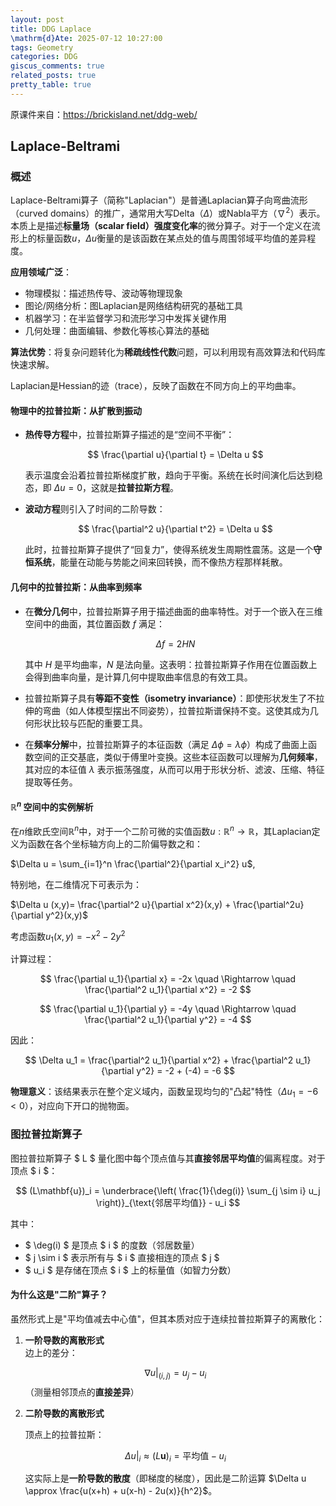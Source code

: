 ```yaml
---
layout: post
title: DDG Laplace
\mathrm{d}Ate: 2025-07-12 10:27:00
tags: Geometry
categories: DDG
giscus_comments: true
related_posts: true
pretty_table: true
---
```


原课件来自：https://brickisland.net/ddg-web/

## Laplace-Beltrami

### 概述

Laplace-Beltrami算子（简称"Laplacian"）是普通Laplacian算子向弯曲流形（curved domains）的推广，通常用大写Delta（$\Delta$）或Nabla平方（$\nabla^2$）表示。本质上是描述**标量场（scalar field）强度变化率**的微分算子。对于一个定义在流形上的标量函数$u$，$\Delta u$衡量的是该函数在某点处的值与周围邻域平均值的差异程度。

**应用领域广泛**：
- 物理模拟：描述热传导、波动等物理现象
- 图论/网络分析：图Laplacian是网络结构研究的基础工具
- 机器学习：在半监督学习和流形学习中发挥关键作用
- 几何处理：曲面编辑、参数化等核心算法的基础

**算法优势**：将复杂问题转化为**稀疏线性代数**问题，可以利用现有高效算法和代码库快速求解。

Laplacian是Hessian的迹（trace），反映了函数在不同方向上的平均曲率。

#### 物理中的拉普拉斯：从扩散到振动

* **热传导方程**中，拉普拉斯算子描述的是“空间不平衡”：

  $$
  \frac{\partial u}{\partial t} = \Delta u
  $$

  表示温度会沿着拉普拉斯梯度扩散，趋向于平衡。系统在长时间演化后达到稳态，即 $\Delta u = 0$，这就是**拉普拉斯方程**。

* **波动方程**则引入了时间的二阶导数：

  $$
  \frac{\partial^2 u}{\partial t^2} = \Delta u
  $$

  此时，拉普拉斯算子提供了“回复力”，使得系统发生周期性震荡。这是一个**守恒系统**，能量在动能与势能之间来回转换，而不像热方程那样耗散。

#### 几何中的拉普拉斯：从曲率到频率

* 在**微分几何**中，拉普拉斯算子用于描述曲面的曲率特性。对于一个嵌入在三维空间中的曲面，其位置函数 $f$ 满足：

  $$
  \Delta f = 2H N
  $$

  其中 $H$ 是平均曲率，$N$ 是法向量。这表明：拉普拉斯算子作用在位置函数上会得到曲率向量，是计算几何中提取曲率信息的有效工具。

* 拉普拉斯算子具有**等距不变性（isometry invariance）**：即使形状发生了不拉伸的弯曲（如人体模型摆出不同姿势），拉普拉斯谱保持不变。这使其成为几何形状比较与匹配的重要工具。

* 在**频率分解**中，拉普拉斯算子的本征函数（满足 $\Delta \phi = \lambda \phi$）构成了曲面上函数空间的正交基底，类似于傅里叶变换。这些本征函数可以理解为**几何频率**，其对应的本征值 $\lambda$ 表示振荡强度，从而可以用于形状分析、滤波、压缩、特征提取等任务。

#### $\mathbb{R}^n$ 空间中的实例解析

在$n$维欧氏空间$\mathbb{R}^n$中，对于一个二阶可微的实值函数$u: \mathbb{R}^n \rightarrow \mathbb{R}$，其Laplacian定义为函数在各个坐标轴方向上的二阶偏导数之和：

$\Delta u = \sum_{i=1}^n \frac{\partial^2}{\partial x_i^2} u$,

特别地，在二维情况下可表示为：

$\Delta u (x,y)= \frac{\partial^2 u}{\partial x^2}(x,y) + \frac{\partial^2u}{\partial y^2}(x,y)$

考虑函数$u_1(x,y) = -x^2 - 2y^2$

计算过程：

$$
\frac{\partial u_1}{\partial x} = -2x \quad \Rightarrow \quad \frac{\partial^2 u_1}{\partial x^2} = -2
$$

$$
\frac{\partial u_1}{\partial y} = -4y \quad \Rightarrow \quad \frac{\partial^2 u_1}{\partial y^2} = -4
$$

因此：

$$
\Delta u_1 = \frac{\partial^2 u_1}{\partial x^2} + \frac{\partial^2 u_1}{\partial y^2} = -2 + (-4) = -6
$$

**物理意义**：该结果表示在整个定义域内，函数呈现均匀的"凸起"特性（$\Delta u_1 = -6 < 0$），对应向下开口的抛物面。

### 图拉普拉斯算子

图拉普拉斯算子 $ L $ 量化图中每个顶点值与其**直接邻居平均值**的偏离程度。对于顶点 $ i $：

$$
(L\mathbf{u})_i = \underbrace{\left( \frac{1}{\deg(i)} \sum_{j \sim i} u_j \right)}_{\text{邻居平均值}} - u_i
$$

其中：
- $ \deg(i) $ 是顶点 $ i $ 的度数（邻居数量）
- $ j \sim i $ 表示所有与 $ i $ 直接相连的顶点 $ j $
- $ u_i $ 是存储在顶点 $ i $ 上的标量值（如智力分数）

#### 为什么这是"二阶"算子？

虽然形式上是"平均值减去中心值"，但其本质对应于连续拉普拉斯算子的离散化：

1. **一阶导数的离散形式**  
   边上的差分：  

   $$
   \nabla u \big|_{(i,j)} = u_j - u_i
   $$
   （测量相邻顶点的**直接差异**）

2. **二阶导数的离散形式**  
   
   顶点上的拉普拉斯：  
   
   $$
   \Delta u \big|_i \approx (L\mathbf{u})_i = \text{平均值} - u_i
   $$

   这实际上是**一阶导数的散度**（即梯度的梯度），因此是二阶运算 $\Delta u \approx \frac{u(x+h) + u(x-h) - 2u(x)}{h^2}$。
